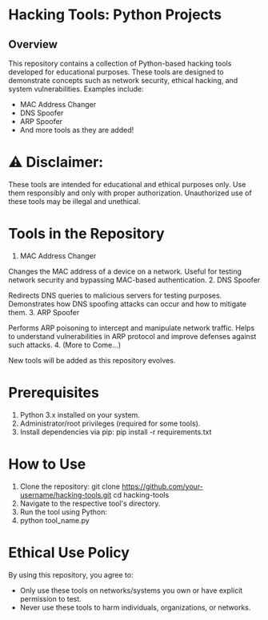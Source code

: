 # Hacking Tools: Python Projects

## Overview
This repository contains a collection of Python-based hacking tools developed for educational purposes. These tools are designed to demonstrate concepts such as network security, ethical hacking, and system vulnerabilities. Examples include:

- MAC Address Changer
- DNS Spoofer
- ARP Spoofer
- And more tools as they are added!

# ⚠️ Disclaimer:
These tools are intended for educational and ethical purposes only. Use them responsibly and only with proper authorization. Unauthorized use of these tools may be illegal and unethical.

# Tools in the Repository
1. MAC Address Changer

Changes the MAC address of a device on a network. Useful for testing network security and bypassing MAC-based authentication.
2. DNS Spoofer

Redirects DNS queries to malicious servers for testing purposes. Demonstrates how DNS spoofing attacks can occur and how to mitigate them.
3. ARP Spoofer

Performs ARP poisoning to intercept and manipulate network traffic. Helps to understand vulnerabilities in ARP protocol and improve defenses against such attacks.
4. (More to Come...)

New tools will be added as this repository evolves.

# Prerequisites

1. Python 3.x installed on your system.
2. Administrator/root privileges (required for some tools).
3. Install dependencies via pip:
    pip install -r requirements.txt

# How to Use

1. Clone the repository:
    git clone https://github.com/your-username/hacking-tools.git
    cd hacking-tools
2. Navigate to the respective tool's directory.
3. Run the tool using Python:
4. python tool_name.py

# Ethical Use Policy

By using this repository, you agree to:
- Only use these tools on networks/systems you own or have explicit permission to test.
- Never use these tools to harm individuals, organizations, or networks.